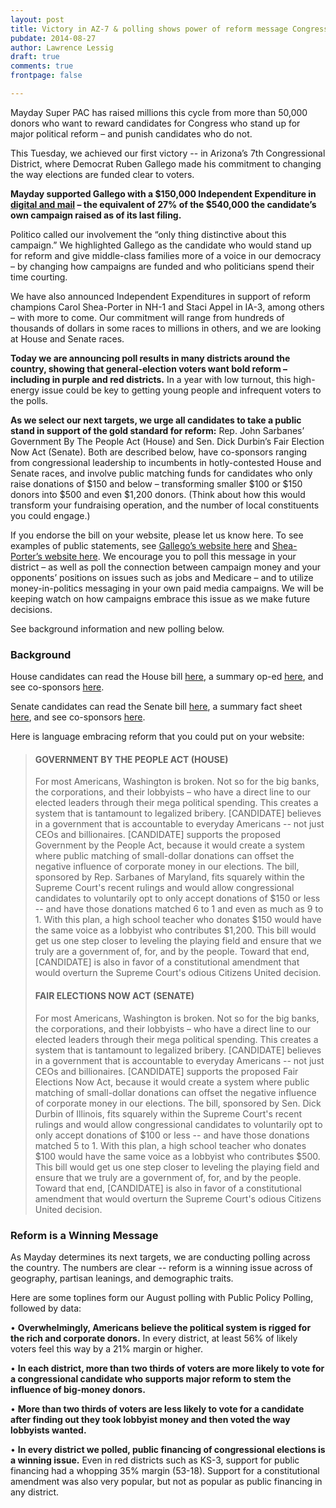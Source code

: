 ```yaml
---
layout: post
title: Victory in AZ-7 & polling shows power of reform message Congressional District.
pubdate: 2014-08-27
author: Lawrence Lessig
draft: true
comments: true
frontpage: false

---
```


Mayday Super PAC has raised millions this cycle from more than 50,000 donors who want to reward candidates for Congress who stand up for major political reform – and punish candidates who do not.

This Tuesday, we achieved our first victory -- in Arizona’s 7th Congressional District, where Democrat Ruben Gallego made his commitment to changing the way elections are funded clear to voters.

**Mayday supported Gallego with a $150,000 Independent Expenditure in [digital and mail](https://mayday.us/gallego) – the equivalent of 27% of the $540,000 the candidate’s own campaign raised as of its last filing.**

Politico called our involvement the “only thing distinctive about this campaign.” We highlighted Gallego as the candidate who would stand up for reform and give middle-class families more of a voice in our democracy – by changing how campaigns are funded and who politicians spend their time courting.

We have also announced Independent Expenditures in support of reform champions Carol Shea-Porter in NH-1 and Staci Appel in IA-3, among others – with more to come. Our commitment will range from hundreds of thousands of dollars in some races to millions in others, and we are looking at House and Senate races.

**Today we are announcing poll results in many districts around the country, showing that general-election voters want bold reform – including in purple and red districts.** In a year with low turnout, this high-energy issue could be key to getting young people and infrequent voters to the polls.

**As we select our next targets, we urge all candidates to take a public stand in support of the gold standard for reform:** Rep. John Sarbanes’ Government By The People Act (House) and Sen. Dick Durbin’s Fair Election Now Act (Senate). Both are described below, have co-sponsors ranging from congressional leadership to incumbents in hotly-contested House and Senate races, and involve public matching funds for candidates who only raise donations of $150 and below – transforming smaller $100 or $150 donors into $500 and even $1,200 donors. (Think about how this would transform your fundraising operation, and the number of local constituents you could engage.)

If you endorse the bill on your website, please let us know here. To see examples of public statements, see [Gallego’s website here](http://gallegoforarizona.com/money-in-politics/) and [Shea-Porter’s website here](http://www.sheaporter.com/Issues/2012-08-campaign-finance-reform). We encourage you to poll this message in your district – as well as poll the connection between campaign money and your opponents’ positions on issues such as jobs and Medicare – and to utilize money-in-politics messaging in your own paid media campaigns. We will be keeping watch on how campaigns embrace this issue as we make future decisions.

See background information and new polling below.

### Background

House candidates can read the House bill [here](https://beta.congress.gov/bill/113th-congress/house-bill/20), a summary op-ed [here](http://www.washingtonpost.com/opinions/nancy-pelosi-and-john-sarbanes-reversing-the-grievous-error-of-citizens-united/2014/02/04/0f197d0a-8dba-11e3-98ab-fe5228217bd1_story.html), and see co-sponsors [here](https://beta.congress.gov/bill/113th-congress/house-bill/20/cosponsors). 

Senate candidates can read the Senate bill [here](https://beta.congress.gov/bill/113th-congress/senate-bill/2023), a summary fact sheet [here](http://www.durbin.senate.gov/public/index.cfm/fair-elections-now), and see co-sponsors [here](https://beta.congress.gov/bill/113th-congress/senate-bill/2023/cosponsors). 

Here is language embracing reform that you could put on your website:

> #### GOVERNMENT BY THE PEOPLE ACT (HOUSE)
> For most Americans, Washington is broken. Not so for the big banks, the corporations, and their lobbyists – who have a direct line to our elected leaders through their mega political spending. This creates a system that is tantamount to legalized bribery. [CANDIDATE] believes in a government that is accountable to everyday Americans -- not just CEOs and billionaires. [CANDIDATE] supports the proposed Government by the People Act, because it would create a system where public matching of small-dollar donations can offset the negative influence of corporate money in our elections. The bill, sponsored by Rep. Sarbanes of Maryland, fits squarely within the Supreme Court's recent rulings and would allow congressional candidates to voluntarily opt to only accept donations of $150 or less -- and have those donations matched 6 to 1 and even as much as 9 to 1. With this plan, a high school teacher who donates $150 would have the same voice as a lobbyist who contributes $1,200. This bill would get us one step closer to leveling the playing field and ensure that we truly are a government of, for, and by the people. Toward that end, [CANDIDATE] is also in favor of a constitutional amendment that would overturn the Supreme Court's odious Citizens United decision. 
> #### FAIR ELECTIONS NOW ACT (SENATE)
> For most Americans, Washington is broken. Not so for the big banks, the corporations, and their lobbyists – who have a direct line to our elected leaders through their mega political spending. This creates a system that is tantamount to legalized bribery. [CANDIDATE] believes in a government that is accountable to everyday Americans -- not just CEOs and billionaires. [CANDIDATE] supports the proposed Fair Elections Now Act, because it would create a system where public matching of small-dollar donations can offset the negative influence of corporate money in our elections. The bill, sponsored by Sen. Dick Durbin of Illinois, fits squarely within the Supreme Court's recent rulings and would allow congressional candidates to voluntarily opt to only accept donations of $100 or less -- and have those donations matched 5 to 1. With this plan, a high school teacher who donates $100 would have the same voice as a lobbyist who contributes $500. This bill would get us one step closer to leveling the playing field and ensure that we truly are a government of, for, and by the people. Toward that end, [CANDIDATE] is also in favor of a constitutional amendment that would overturn the Supreme Court's odious Citizens United decision. 

###  Reform is a Winning Message

As Mayday determines its next targets, we are conducting polling across the country. The numbers are clear -- reform is a winning issue across of geography, partisan leanings, and demographic traits.

Here are some toplines form our August polling with Public Policy Polling, followed by data:

•	**Overwhelmingly, Americans believe the political system is rigged for the rich and corporate donors.** In every district, at least 56% of likely voters feel this way by a 21% margin or higher. 

•	**In each district, more than two thirds of voters are more likely to vote for a congressional candidate who supports major reform to stem the influence of big-money donors.**

•	**More than two thirds of voters are less likely to vote for a candidate after finding out they took lobbyist money and then voted the way lobbyists wanted.**

•	**In every district we polled, public financing of congressional elections is a winning issue.**  Even in red districts such as KS-3, support for public financing had a whopping 35% margin (53-18). Support for a constitutional amendment was also very popular, but not as popular as public financing in any district.

